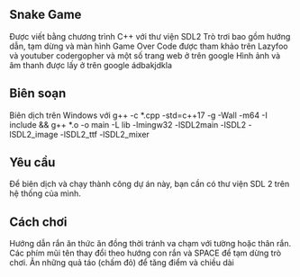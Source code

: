 ## Snake Game
Được viết bằng chương trình C++ với thư viện SDL2
Trò trơi bao gồm hướng dẫn, tạm dừng và màn hình Game Over 
Code được tham khảo trên Lazyfoo và youtuber codergopher và một số trang web ở trên google
Hình ảnh và âm thanh được lấy ở trên google
ádbakjdkla
## Biên soạn
Biên dịch trên Windows với g++ -c *.cpp -std=c++17 -g -Wall -m64 -I include && g++ *.o -o main -L lib -lmingw32 -lSDL2main -lSDL2 -lSDL2_image -lSDL2_ttf -lSDL2_mixer

## Yêu cầu
Để biên dịch và chạy thành công dự án này, bạn cần có thư viện SDL 2 trên hệ thống của mình.

## Cách chơi
Hướng dẫn rắn ăn thức ăn đồng thời tránh va chạm với tường hoặc thân rắn. Các phím mũi tên thay đổi theo hướng con rắn và SPACE để tạm dừng trò chơi. Ăn những quả táo (chấm đỏ) để tăng điểm và chiều dài
